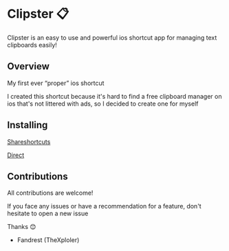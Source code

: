 
# Clipster 📋
Clipster is an easy to use and powerful ios shortcut app for managing text clipboards easily!

## Overview
My first ever “proper” ios shortcut
  
I created this shortcut because it's hard to find a free clipboard manager on ios that's not littered with ads, so I decided to create one for myself


## Installing

[Shareshortcuts](https://shareshortcuts.com/shortcuts/2705-clipster.html)

[Direct](https://www.icloud.com/shortcuts/19427c5fd906404e8fdb18c1b97286af)

## Contributions
All contributions are welcome!

If you face any issues or have a recommendation for a feature, don't hesitate to open a new issue

Thanks 😊
- Fandrest (TheXploler)
